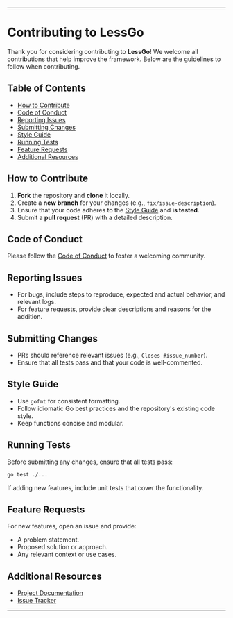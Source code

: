 
---

# Contributing to LessGo

Thank you for considering contributing to **LessGo**! We welcome all contributions that help improve the framework. Below are the guidelines to follow when contributing.

## Table of Contents

- [How to Contribute](#how-to-contribute)
- [Code of Conduct](#code-of-conduct)
- [Reporting Issues](#reporting-issues)
- [Submitting Changes](#submitting-changes)
- [Style Guide](#style-guide)
- [Running Tests](#running-tests)
- [Feature Requests](#feature-requests)
- [Additional Resources](#additional-resources)

## How to Contribute

1. **Fork** the repository and **clone** it locally.
2. Create a **new branch** for your changes (e.g., `fix/issue-description`).
3. Ensure that your code adheres to the [Style Guide](#style-guide) and **is tested**.
4. Submit a **pull request** (PR) with a detailed description.

## Code of Conduct

Please follow the [Code of Conduct](CODE_OF_CONDUCT.md) to foster a welcoming community.

## Reporting Issues

- For bugs, include steps to reproduce, expected and actual behavior, and relevant logs.
- For feature requests, provide clear descriptions and reasons for the addition.

## Submitting Changes

- PRs should reference relevant issues (e.g., `Closes #issue_number`).
- Ensure that all tests pass and that your code is well-commented.

## Style Guide

- Use `gofmt` for consistent formatting.
- Follow idiomatic Go best practices and the repository's existing code style.
- Keep functions concise and modular.

## Running Tests

Before submitting any changes, ensure that all tests pass:

```bash
go test ./...
```

If adding new features, include unit tests that cover the functionality.

## Feature Requests

For new features, open an issue and provide:
- A problem statement.
- Proposed solution or approach.
- Any relevant context or use cases.

## Additional Resources

- [Project Documentation](https://pkg.go.dev/github.com/hokamsingh/lessgo)
- [Issue Tracker](https://github.com/hokamsingh/lessgo/issues)

---